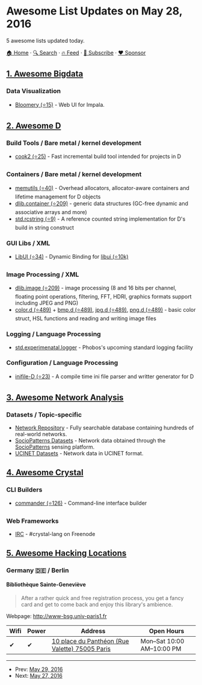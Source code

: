 # Awesome List Updates on May 28, 2016

5 awesome lists updated today.

[🏠 Home](/README.md) · [🔍 Search](https://www.trackawesomelist.com/search/) · [🔥 Feed](https://www.trackawesomelist.com/rss.xml) · [📮 Subscribe](https://trackawesomelist.us17.list-manage.com/subscribe?u=d2f0117aa829c83a63ec63c2f&id=36a103854c) · [❤️  Sponsor](https://github.com/sponsors/theowenyoung)



## [1. Awesome Bigdata](/content/newTendermint/awesome-bigdata/README.md)

### Data Visualization

*   [Bloomery (⭐15)](https://github.com/ufukomer/bloomery) - Web UI for Impala.

## [2. Awesome D](/content/dlang-community/awesome-d/README.md)

### Build Tools / Bare metal / kernel development

*   [cook2 (⭐25)](https://github.com/gecko0307/Cook2) - Fast incremental build tool intended for projects in D

### Containers / Bare metal / kernel development

*   [memutils (⭐40)](https://github.com/etcimon/memutils) - Overhead allocators, allocator-aware containers and lifetime management for D objects
*   [dlib.container (⭐209)](https://github.com/gecko0307/dlib) - generic data structures (GC-free dynamic and associative arrays and more)
*   [std.rcstring (⭐9)](https://github.com/burner/std.rcstring) - A reference counted string implementation for D's build in string construct

### GUI Libs / XML

*   [LibUI (⭐34)](https://github.com/Extrawurst/DerelictLibui) - Dynamic Binding for [libui (⭐10k)](https://github.com/andlabs/libui)

### Image Processing / XML

*   [dlib.image (⭐209)](https://github.com/gecko0307/dlib) - image processing (8 and 16 bits per channel, floating point operations, filtering, FFT, HDRI, graphics formats support including JPEG and PNG)
*   [color.d (⭐489)](https://github.com/adamdruppe/arsd/blob/master/color.d) + [bmp.d (⭐489)](https://github.com/adamdruppe/arsd/blob/master/bmp.d), [jpg.d (⭐489)](https://github.com/adamdruppe/arsd/blob/master/jpg.d), [png.d (⭐489)](https://github.com/adamdruppe/arsd/blob/master/png.d) - basic color struct, HSL functions and reading and writing image files

### Logging / Language Processing

*   [std.experimenatal.logger](https://dlang.org/phobos/std_experimental_logger.html) - Phobos's upcoming standard logging facility

### Configuration / Language Processing

*   [inifile-D (⭐23)](https://github.com/burner/inifiled) - A compile time ini file parser and writter generator for D

## [3. Awesome Network Analysis](/content/briatte/awesome-network-analysis/README.md)

### Datasets / Topic-specific

*   [Network Repository](http://networkrepository.com/) - Fully searchable database containing hundreds of real-world networks.
*   [SocioPatterns Datasets](http://www.sociopatterns.org/datasets/) - Network data obtained through the [SocioPatterns](http://www.sociopatterns.org/) sensing platform.
*   [UCINET Datasets](https://sites.google.com/site/ucinetsoftware/datasets) - Network data in UCINET format.

## [4. Awesome Crystal](/content/veelenga/awesome-crystal/README.md)

### CLI Builders

*   [commander (⭐126)](https://github.com/mrrooijen/commander) - Command-line interface builder

### Web Frameworks

*   [IRC](http://irc.lc/freenode/crystal-lang) - #crystal-lang on Freenode

## [5. Awesome Hacking Locations](/content/daviddias/awesome-hacking-locations/README.md)

### Germany 🇩🇪 / Berlin

#### Bibliothèque Sainte-Geneviève

> After a rather quick and free registration process, you get a fancy card and get to come back and enjoy this library's ambience.

Webpage: <http://www-bsg.univ-paris1.fr>

| Wifi | Power | Address                                                                            | Open Hours                |
| ---- | ----- | ---------------------------------------------------------------------------------- | ------------------------- |
| ✔    | ✔     | [10 place du Panthéon (Rue Valette) 75005 Paris](https://goo.gl/maps/UpYmgQVLzML2) | Mon–Sat 10:00 AM–10:00 PM |

---

- Prev: [May 29, 2016](/content/2016/05/29/README.md)
- Next: [May 27, 2016](/content/2016/05/27/README.md)